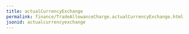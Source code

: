 ```yaml
---
title: actualCurrencyExchange
permalink: finance/TradeAllowanceCharge.actualCurrencyExchange.html
jsonid: actualcurrencyexchange
---
```

